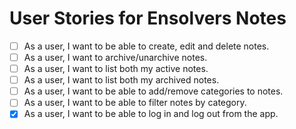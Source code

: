 # User Stories for Ensolvers Notes

- [ ] As a user, I want to be able to create, edit and delete notes.
- [ ] As a user, I want to archive/unarchive notes.
- [ ] As a user, I want to list both my active notes.
- [ ] As a user, I want to list both my archived notes.
- [ ] As a user, I want to be able to add/remove categories to notes.
- [ ] As a user, I want to be able to filter notes by category.
- [x] As a user, I want to be able to log in and log out from the app.